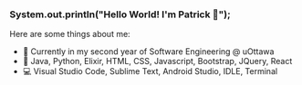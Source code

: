 ### System.out.println("Hello World! I'm Patrick 👋");

Here are some things about me:

- 🏫 Currently in my second year of Software Engineering @ uOttawa
- 💬 Java, Python, Elixir, HTML, CSS, Javascript, Bootstrap, JQuery, React
- 💻 Visual Studio Code, Sublime Text, Android Studio, IDLE, Terminal
